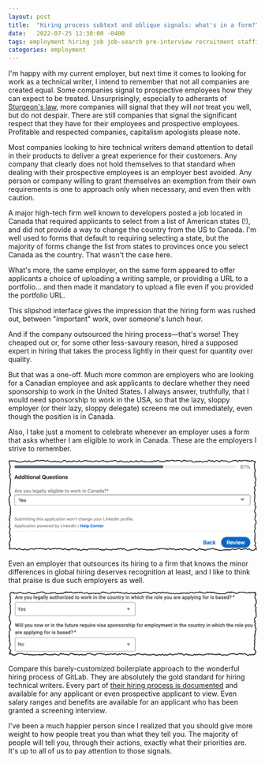```yaml
---
layout: post
title:  "Hiring process subtext and oblique signals: what's in a form?"
date:   2022-07-25 12:30:00 -0400
tags: employment hiring job job-search pre-interview recruitment staffing
categories: employment
---
```

I'm happy with my current employer, but next time it comes to looking for work as a technical writer, I intend to remember that not all companies are created equal. Some companies signal to prospective employees how they can expect to be treated. Unsurprisingly, especially to adherants of [Sturgeon's law](https://en.wikipedia.org/wiki/Sturgeon%27s_law), more companies will signal that they will _not_ treat you well, but do not despair. There are still companies that signal the significant respect that they have for their employees and prospective employees. Profitable and respected companies, capitalism apologists please note.

Most companies looking to hire technical writers demand attention to detail in their products to deliver a great experience for their customers. Any company that clearly does not hold themselves to that standard when dealing with their prospective employees is an employer best avoided. Any person or company willing to grant themselves an exemption from their own requirements is one to approach only when necessary, and even then with caution.

A major high-tech firm well known to developers posted a job located in Canada that required applicants to select from a list of American states (!), and did not provide a way to change the country from the US to Canada. I'm well used to forms that default to requiring selecting a state, but the majority of forms change the list from states to provinces once you select Canada as the country. That wasn't the case here.

What's more, the same employer, on the same form appeared to offer applicants a choice of uploading a writing sample, or providing a URL to a portfolio... and then made it mandatory to upload a file even if you provided the portfolio URL.

This slipshod interface gives the impression that the hiring form was rushed out, between "important" work, over someone's lunch hour.

And if the company outsourced the hiring process&mdash;that's worse! They cheaped out or, for some other less-savoury reason, hired a supposed expert in hiring that takes the process lightly in their quest for quantity over quality.

But that was a one-off. Much more common are employers who are looking for a Canadian employee and ask applicants to declare whether they need sponsorship to work in the United States. I always answer, truthfully, that I would need sponsorship to work in the USA, so that the lazy, sloppy employer (or their lazy, sloppy delegate) screens me out immediately, even though the position is in Canada.

Also, I take just a moment to celebrate whenever an employer uses a form that asks whether I am eligible to work in Canada. These are the employers I strive to remember.

![Screen shot from a 2022 LinkedIn EasyApply form that asks the question "Are you legally eligible to work in Canada?"](../images-posts/eligible-to-work-in-Canada.png)

Even an employer that outsources its hiring to a firm that knows the minor differences in global hiring deserves recognition at least, and I like to think that praise is due such employers as well.

![Screen shot from a 2022 Workday form that asks the question "Are you legally authorized to work in the country in which the role you are applying for is based?"](../images-posts/eligible-to-work-in-relevant-country.png)

Compare this barely-customized boilerplate approach to the wonderful hiring process of GitLab. They are absolutely the gold standard for hiring technical writers. Every part of [their hiring process is documented](https://about.gitlab.com/handbook/hiring/interviewing/#how-we-conduct-remote-interviews-on-a-global-scale) and available for any applicant or even prospective applicant to view. Even salary ranges and benefits are available for an applicant who has been granted a screening interview.

I've been a much happier person since I realized that you should give more weight to how people treat you than what they tell you. The majority of people will tell you, through their actions, exactly what their priorities are. It's up to all of us to pay attention to those signals.